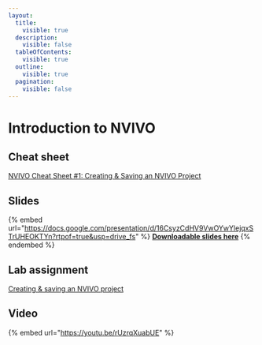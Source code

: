 ```yaml
---
layout:
  title:
    visible: true
  description:
    visible: false
  tableOfContents:
    visible: true
  outline:
    visible: true
  pagination:
    visible: false
---
```


# Introduction to NVIVO

## Cheat sheet

[NVIVO Cheat Sheet #1: Creating & Saving an NVIVO Project](https://docs.google.com/document/d/1k1cI6\_oc-bmZB1SDuhtkvls2qIwIYPUWkEwV7JxDZi8/edit?usp=sharing)

## Slides

{% embed url="https://docs.google.com/presentation/d/16CsyzCdHV9VwOYwYlejqxSTrUHEOKTYn?rtpof=true&usp=drive_fs" %}
[**Downloadable slides here**](https://docs.google.com/presentation/d/16CsyzCdHV9VwOYwYlejqxSTrUHEOKTYn?rtpof=true\&usp=drive\_fs)
{% endembed %}

## Lab assignment

[Creating & saving an NVIVO project](https://docs.google.com/document/d/1NefUt\_\_L3TMBI-iHQz5YyQxgyMHbK7A9pfQMqJ7afxQ/edit?usp=sharing)

## Video

{% embed url="https://youtu.be/rUzrqXuabUE" %}

